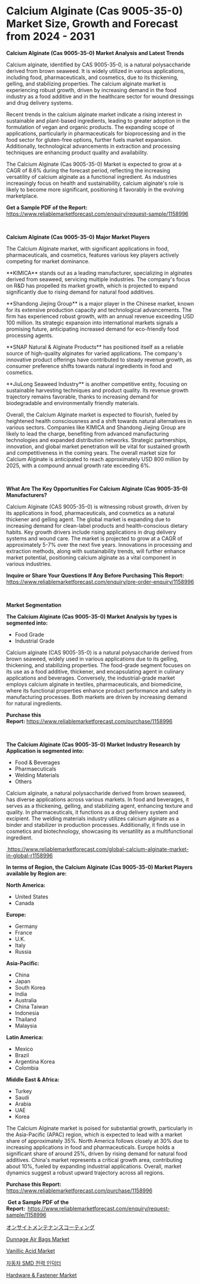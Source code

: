<p><h1>Calcium Alginate (Cas 9005-35-0) Market Size, Growth and Forecast from 2024 - 2031</h1></p><p><strong>Calcium Alginate (Cas 9005-35-0) Market Analysis and Latest Trends</strong></p>
<p><p>Calcium alginate, identified by CAS 9005-35-0, is a natural polysaccharide derived from brown seaweed. It is widely utilized in various applications, including food, pharmaceuticals, and cosmetics, due to its thickening, gelling, and stabilizing properties. The calcium alginate market is experiencing robust growth, driven by increasing demand in the food industry as a food additive and in the healthcare sector for wound dressings and drug delivery systems.</p><p>Recent trends in the calcium alginate market indicate a rising interest in sustainable and plant-based ingredients, leading to greater adoption in the formulation of vegan and organic products. The expanding scope of applications, particularly in pharmaceuticals for bioprocessing and in the food sector for gluten-free options, further fuels market expansion. Additionally, technological advancements in extraction and processing techniques are enhancing product quality and availability.</p><p>The Calcium Alginate (Cas 9005-35-0) Market is expected to grow at a CAGR of 8.6% during the forecast period, reflecting the increasing versatility of calcium alginate as a functional ingredient. As industries increasingly focus on health and sustainability, calcium alginate's role is likely to become more significant, positioning it favorably in the evolving marketplace.</p></p>
<p><strong>Get a Sample PDF of the Report:&nbsp;</strong> <a href="https://www.reliablemarketforecast.com/enquiry/request-sample/1158996">https://www.reliablemarketforecast.com/enquiry/request-sample/1158996</a></p>
<p>&nbsp;</p>
<p><strong>Calcium Alginate (Cas 9005-35-0) Major Market Players</strong></p>
<p><p>The Calcium Alginate market, with significant applications in food, pharmaceuticals, and cosmetics, features various key players actively competing for market dominance. </p><p>**KIMICA** stands out as a leading manufacturer, specializing in alginates derived from seaweed, servicing multiple industries. The company's focus on R&D has propelled its market growth, which is projected to expand significantly due to rising demand for natural food additives.</p><p>**Shandong Jiejing Group** is a major player in the Chinese market, known for its extensive production capacity and technological advancements. The firm has experienced robust growth, with an annual revenue exceeding USD 100 million. Its strategic expansion into international markets signals a promising future, anticipating increased demand for eco-friendly food processing agents.</p><p>**SNAP Natural & Alginate Products** has positioned itself as a reliable source of high-quality alginates for varied applications. The company's innovative product offerings have contributed to steady revenue growth, as consumer preference shifts towards natural ingredients in food and cosmetics.</p><p>**JiuLong Seaweed Industry** is another competitive entity, focusing on sustainable harvesting techniques and product quality. Its revenue growth trajectory remains favorable, thanks to increasing demand for biodegradable and environmentally friendly materials.</p><p>Overall, the Calcium Alginate market is expected to flourish, fueled by heightened health consciousness and a shift towards natural alternatives in various sectors. Companies like KIMICA and Shandong Jiejing Group are likely to lead the charge, benefiting from advanced manufacturing technologies and expanded distribution networks. Strategic partnerships, innovation, and global market penetration will be vital for sustained growth and competitiveness in the coming years. The overall market size for Calcium Alginate is anticipated to reach approximately USD 800 million by 2025, with a compound annual growth rate exceeding 6%.</p></p>
<p>&nbsp;</p>
<p><strong>What Are The Key Opportunities For Calcium Alginate (Cas 9005-35-0) Manufacturers?</strong></p>
<p><p>Calcium Alginate (CAS 9005-35-0) is witnessing robust growth, driven by its applications in food, pharmaceuticals, and cosmetics as a natural thickener and gelling agent. The global market is expanding due to increasing demand for clean-label products and health-conscious dietary habits. Key growth drivers include rising applications in drug delivery systems and wound care. The market is projected to grow at a CAGR of approximately 5-7% over the next five years. Innovations in processing and extraction methods, along with sustainability trends, will further enhance market potential, positioning calcium alginate as a vital component in various industries.</p></p>
<p><strong>Inquire or Share Your Questions If Any Before Purchasing This Report:</strong> <a href="https://www.reliablemarketforecast.com/enquiry/pre-order-enquiry/1158996">https://www.reliablemarketforecast.com/enquiry/pre-order-enquiry/1158996</a></p>
<p>&nbsp;</p>
<p><strong>Market Segmentation</strong></p>
<p><strong>The Calcium Alginate (Cas 9005-35-0) Market Analysis by types is segmented into:</strong></p>
<p><ul><li>Food Grade</li><li>Industrial Grade</li></ul></p>
<p><p>Calcium alginate (CAS 9005-35-0) is a natural polysaccharide derived from brown seaweed, widely used in various applications due to its gelling, thickening, and stabilizing properties. The food-grade segment focuses on its use as a food additive, thickener, and encapsulating agent in culinary applications and beverages. Conversely, the industrial-grade market employs calcium alginate in textiles, pharmaceuticals, and biomedicine, where its functional properties enhance product performance and safety in manufacturing processes. Both markets are driven by increasing demand for natural ingredients.</p></p>
<p><strong>Purchase this Report:&nbsp;</strong><a href="https://www.reliablemarketforecast.com/purchase/1158996">https://www.reliablemarketforecast.com/purchase/1158996</a></p>
<p>&nbsp;</p>
<p><strong>The Calcium Alginate (Cas 9005-35-0) Market Industry Research by Application is segmented into:</strong></p>
<p><ul><li>Food & Beverages</li><li>Pharmaecuticals</li><li>Welding Materials</li><li>Others</li></ul></p>
<p><p>Calcium alginate, a natural polysaccharide derived from brown seaweed, has diverse applications across various markets. In food and beverages, it serves as a thickening, gelling, and stabilizing agent, enhancing texture and quality. In pharmaceuticals, it functions as a drug delivery system and excipient. The welding materials industry utilizes calcium alginate as a binder and stabilizer in production processes. Additionally, it finds use in cosmetics and biotechnology, showcasing its versatility as a multifunctional ingredient.</p></p>
<p><a href="https://www.reliablemarketforecast.com/global-calcium-alginate-market-in-global-r1158996">&nbsp;https://www.reliablemarketforecast.com/global-calcium-alginate-market-in-global-r1158996</a></p>
<p><strong>In terms of Region, the Calcium Alginate (Cas 9005-35-0) Market Players available by Region are:</strong></p>
<p>
    <p> <strong> North America: </strong>
        <ul>
            <li>United States</li>
            <li>Canada</li>
        </ul>
        </p> 
    <p> <strong> Europe: </strong>
        <ul>
            <li>Germany</li>
            <li>France</li>
            <li>U.K.</li>
            <li>Italy</li>
            <li>Russia</li>
        </ul>
        </p> 
    <p> <strong> Asia-Pacific: </strong>
        <ul>
            <li>China</li>
            <li>Japan</li>
            <li>South Korea</li>
            <li>India</li>
            <li>Australia</li>
            <li>China Taiwan</li>
            <li>Indonesia</li>
            <li>Thailand</li>
            <li>Malaysia</li>
        </ul>
        </p> 
    <p> <strong> Latin America: </strong>
        <ul>
            <li>Mexico</li>
            <li>Brazil</li>
            <li>Argentina Korea</li>
            <li>Colombia</li>
        </ul>
        </p> 
    <p> <strong> Middle East & Africa: </strong>
        <ul>
            <li>Turkey</li>
            <li>Saudi</li>
            <li>Arabia</li>
            <li>UAE</li>
            <li>Korea</li>
        </ul>
    </p>
    </p>
<p><p>The Calcium Alginate market is poised for substantial growth, particularly in the Asia-Pacific (APAC) region, which is expected to lead with a market share of approximately 35%. North America follows closely at 30% due to increasing applications in food and pharmaceuticals. Europe holds a significant share of around 25%, driven by rising demand for natural food additives. China's market represents a critical growth area, contributing about 10%, fueled by expanding industrial applications. Overall, market dynamics suggest a robust upward trajectory across all regions.</p></p>
<p><strong>Purchase this Report: </strong><a href="https://www.reliablemarketforecast.com/purchase/1158996">https://www.reliablemarketforecast.com/purchase/1158996</a></p>
<p>&nbsp;<strong>Get a Sample PDF of the Report:&nbsp;&nbsp;</strong><a href="https://www.reliablemarketforecast.com/enquiry/request-sample/1158996">https://www.reliablemarketforecast.com/enquiry/request-sample/1158996</a></p>
<p><strong></strong></p>
<p><p><a href="https://medium.com/@kathleencrooks2003/on-site-maintenance-coatings-market-%E3%81%AF-%E3%82%B3%E3%82%B9%E3%83%88%E7%AE%A1%E7%90%86%E3%81%A8%E5%8A%B9%E7%8E%87%E5%90%91%E4%B8%8A%E3%82%92%E5%84%AA%E5%85%88%E3%81%97%E3%81%BE%E3%81%99-%E3%81%95%E3%82%89%E3%81%AB-%E5%A0%B1%E5%91%8A%E6%9B%B8%E3%81%AF%E5%B8%82%E5%A0%B4%E3%81%AE%E9%9C%80%E8%A6%81%E9%9D%A2%E3%81%A8%E4%BE%9B%E7%B5%A6%E9%9D%A2%E3%81%AE%E4%B8%A1%E6%96%B9%E3%82%92%E3%82%AB%E3%83%90%E3%83%BC%E3%81%97%E3%81%A6%E3%81%84%E3%81%BE%E3%81%99-on-site-b0c239269f3c">オンサイトメンテナンスコーティング</a></p><p><a href="https://www.linkedin.com/pulse/evaluating-global-dunnage-air-bags-market-trends-growth-opportunities-cqoaf?trackingId=O2buqR4QSDaSBHHdcdip7A%3D%3D">Dunnage Air Bags Market</a></p><p><a href="https://www.linkedin.com/pulse/global-perspectives-vanillic-acid-market-trends-forecast-2024-9v2rf?trackingId=356loMGuSyCy2wIhHFXrMw%3D%3D">Vanillic Acid Market</a></p><p><a href="https://medium.com/@rudyswaniafgwski56664/%EC%84%B8%EA%B3%84-automotive-smd-power-inductors-market-%EC%9D%80-2024%EC%97%90%EC%84%9C-2031%EB%A1%9C-%EC%97%B0%ED%8F%89%EA%B7%A0-%EC%A6%9D%EA%B0%80%EC%9C%A8%EC%9D%84-%EB%B3%B4%EC%9D%BC-%EA%B2%83%EC%9C%BC%EB%A1%9C-%EC%98%88%EC%83%81%EB%90%A9%EB%8B%88%EB%8B%A4-66d725fa4705">자동차 SMD 전력 인덕터</a></p><p><a href="https://github.com/ashepherd82/Market-Research-Report-List-6/blob/main/hardware-fastener-market.md">Hardware & Fastener Market</a></p></p>